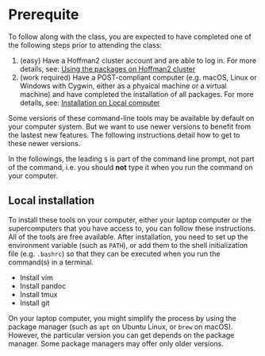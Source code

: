 # Prerequite

To follow along with the class, you are expected to have completed one of the
following steps prior to attending the class:

1. (easy) Have a Hoffman2 cluster account and are able to log in.  For more
   details, see: [Using the packages on Hoffman2 cluster](pre-h2.md)
2. (work required) Have a POST-compliant computer (e.g. macOS, Linux or Windows
   with Cygwin, either as a phyaical machine or a virtual machine) and have
   completed the installation of all packages. For more details, see:
   [Installation on Local computer](pre-local-install.md)

Some versions of these command-line tools may be available by default on your
computer system. But we want to use newer versions to benefit from the lastest
new features. The following instructions detail how to get to these newer
versions. 

In the followings, the leading `$` is part of the command line prompt, not part
of the command, i.e. you should **not** type it when you run the command on your
computer.



## Local installation

To install these tools on your computer, either your laptop computer or the
supercomputers that you have access to, you can follow these instructions. All
of the tools are free available. After installation, you need to set up the 
environment variable (such as `PATH`), or add them to the shell initialization
file (e.g. `.bashrc`) so that they can be executed when you run the command(s)
in a terminal.

- Install vim
- Install pandoc
- Install tmux
- Install git

On your laptop computer, you might simplify the process by using the package
manager (such as ``apt`` on Ubuntu Linux, or ``brew`` on macOS). However,
the particular version you can get depends on the package manager. Some package
managers may offer only older versions.

